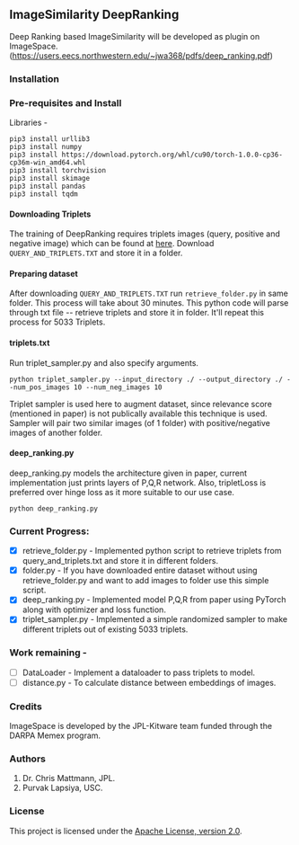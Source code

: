 ## ImageSimilarity DeepRanking
Deep Ranking based ImageSimilarity will be developed as plugin on ImageSpace.
(https://users.eecs.northwestern.edu/~jwa368/pdfs/deep_ranking.pdf)

### Installation 
### Pre-requisites and Install

Libraries -
```
pip3 install urllib3
pip3 install numpy
pip3 install https://download.pytorch.org/whl/cu90/torch-1.0.0-cp36-cp36m-win_amd64.whl
pip3 install torchvision
pip3 install skimage
pip3 install pandas
pip3 install tqdm
```
#### Downloading Triplets
The training of DeepRanking requires triplets images (query, positive and negative image) which can be found at [here](https://sites.google.com/site/imagesimilaritydata/download). Download ```QUERY_AND_TRIPLETS.TXT``` and store it in a folder.

#### Preparing dataset
After downloading ```QUERY_AND_TRIPLETS.TXT``` run ```retrieve_folder.py``` in same folder. This process will take about 30 minutes.
This python code will parse through txt file -- retrieve triplets and store it in folder. It'll repeat this process for 5033 Triplets.

#### triplets.txt
Run triplet_sampler.py and also specify arguments.

``` python triplet_sampler.py --input_directory ./ --output_directory ./ --num_pos_images 10 --num_neg_images 10 ```

Triplet sampler is used here to augment dataset, since relevance score (mentioned in paper) is not publically available this technique is used. Sampler will pair two similar images (of 1 folder) with positive/negative images of another folder.

#### deep_ranking.py
deep_ranking.py models the architecture given in paper, current implementation just prints layers of P,Q,R network. Also, tripletLoss is preferred over hinge loss as it more suitable to our use case.

```python deep_ranking.py```

### Current Progress:
- [x] retrieve_folder.py - Implemented python script to retrieve triplets from query_and_triplets.txt and store it in different folders.
- [x] folder.py - If you have downloaded entire dataset without using retrieve_folder.py and want to add images to folder use this simple script.
- [x] deep_ranking.py - Implemented model P,Q,R from paper using PyTorch along with optimizer and loss function.
- [x] triplet_sampler.py - Implemented a simple randomized sampler to make different triplets out of existing 5033 triplets.

### Work remaining -
- [ ] DataLoader - Implement a dataloader to pass triplets to model.
- [ ] distance.py - To calculate distance between embeddings of images.

### Credits
ImageSpace is developed by the JPL-Kitware team funded through the DARPA Memex program. 

### Authors
1. Dr. Chris Mattmann, JPL.
2. Purvak Lapsiya, USC.

### License
This project is licensed under the [Apache License, version 2.0](http://www.apache.org/licenses/LICENSE-2.0).

